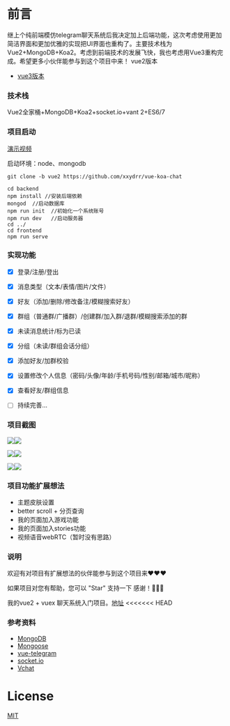 # 前言


继上个纯前端模仿telegram聊天系统后我决定加上后端功能，这次考虑使用更加简洁界面和更加优雅的实现把UI界面也重构了。主要技术栈为Vue2+MongoDB+Koa2。考虑到前端技术的发展飞快，我也考虑用Vue3重构完成。希望更多小伙伴能参与到这个项目中来！
vue2版本
- [vue3版本](https://github.com/xxydrr/vue3-chat)

### 技术栈

Vue2全家桶+MongoDB+Koa2+socket.io+vant 2+ES6/7

### 项目启动

[演示视频](https://www.bilibili.com/video/BV1bp4y147S5/)

启动环境：node、mongodb

```
git clone -b vue2 https://github.com/xxydrr/vue-koa-chat 

cd backend
npm install //安装后端依赖
mongod  //启动数据库
npm run init  //初始化一个系统账号
npm run dev   //启动服务器
cd ../
cd frontend   
npm run serve 
```

### 

### 实现功能

- [x] 登录/注册/登出
- [x] 消息类型（文本/表情/图片/文件）
- [x] 好友（添加/删除/修改备注/模糊搜索好友）
- [x] 群组（普通群/广播群）/创建群/加入群/退群/模糊搜索添加的群
- [x] 未读消息统计/标为已读
- [x] 分组（未读/群组会话分组）
- [x] 添加好友/加群校验
- [x] 设置修改个人信息（密码/头像/年龄/手机号码/性别/邮箱/城市/昵称）
- [x] 查看好友/群组信息
- [ ] 持续完善...



### 项目截图

![](https://cdn.jsdelivr.net/gh/xxydrr/my_pic/img/20210505134601.png)![](https://cdn.jsdelivr.net/gh/xxydrr/my_pic/img/20210505134615.png)



![](https://cdn.jsdelivr.net/gh/xxydrr/my_pic/img/20210505134603.png)![](https://cdn.jsdelivr.net/gh/xxydrr/my_pic/img/20210505134602.png)

![](https://cdn.jsdelivr.net/gh/xxydrr/my_pic/img/20210505134617.png)![](https://cdn.jsdelivr.net/gh/xxydrr/my_pic/img/20210505134604.png)

### 项目功能扩展想法

-  主题皮肤设置
- better scroll + 分页查询
- 我的页面加入游戏功能
- 我的页面加入stories功能
- 视频语音webRTC（暂时没有思路）
### 说明




欢迎有对项目有扩展想法的伙伴能参与到这个项目来❤️❤️❤️

如果项目对您有帮助，您可以 "Star" 支持一下 感谢！🌹🌹🌹

我的vue2 + vuex 聊天系统入门项目。[地址](https://github.com/xxydrr/vue-telegram)
<<<<<<< HEAD

### 参考资料

-  [MongoDB](https://docs.mongodb.com/manual/reference/)
- [Mongoose](https://mongoosejs.com/docs/guide.html)
- [vue-telegram](https://github.com/xxydrr/vue-telegram)
- [socket.io](https://www.w3cschool.cn/socket/socket-buvk2eib.html)
- [Vchat](https://github.com/wuyawei/Vchat)

# License

[MIT](https://github.com/xxydrr/vue-koa-vue/blob/main/LICENSE)

